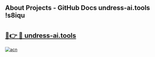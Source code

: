 ## About Projects - GitHub Docs undress-ai.tools !s8iqu

# <h2><a href="https://andorid.site?title=undress-ai.tools&ref=14PRO">🔗👉 🔴 undress-ai.tools</a></h2>

[![acn](https://github.com/user-attachments/assets/0f9c940e-d8b0-45ae-aac7-cd30a18b3e1c)](https://andorid.site?title=undress-ai.tools&ref=14PRO)


